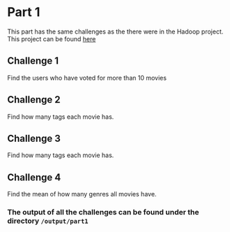 # Part 1
This part has the same challenges as the there were in the Hadoop project. This project can be found [here](https://github.com/cgeopapa/hadoop-mpksa20010)

## Challenge 1
Find the users who have voted for more than 10 movies

## Challenge 2
Find how many tags each movie has.

## Challenge 3
Find how many tags each movie has.

## Challenge 4
Find the mean of how many genres all movies have.

### The output of all the challenges can be found under the directory `/output/part1`